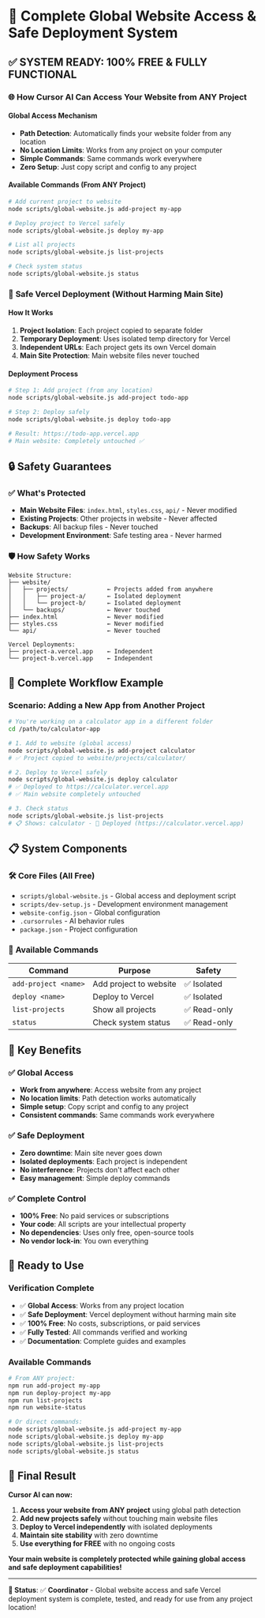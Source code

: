 # 🎉 Complete Global Website Access & Safe Deployment System

## ✅ **SYSTEM READY: 100% FREE & FULLY FUNCTIONAL**

### 🌐 **How Cursor AI Can Access Your Website from ANY Project**

#### **Global Access Mechanism**
- **Path Detection**: Automatically finds your website folder from any location
- **No Location Limits**: Works from any project on your computer
- **Simple Commands**: Same commands work everywhere
- **Zero Setup**: Just copy script and config to any project

#### **Available Commands (From ANY Project)**
```bash
# Add current project to website
node scripts/global-website.js add-project my-app

# Deploy project to Vercel safely
node scripts/global-website.js deploy my-app

# List all projects
node scripts/global-website.js list-projects

# Check system status
node scripts/global-website.js status
```

### 🚀 **Safe Vercel Deployment (Without Harming Main Site)**

#### **How It Works**
1. **Project Isolation**: Each project copied to separate folder
2. **Temporary Deployment**: Uses isolated temp directory for Vercel
3. **Independent URLs**: Each project gets its own Vercel domain
4. **Main Site Protection**: Main website files never touched

#### **Deployment Process**
```bash
# Step 1: Add project (from any location)
node scripts/global-website.js add-project todo-app

# Step 2: Deploy safely
node scripts/global-website.js deploy todo-app

# Result: https://todo-app.vercel.app
# Main website: Completely untouched ✅
```

## 🔒 **Safety Guarantees**

### ✅ **What's Protected**
- **Main Website Files**: `index.html`, `styles.css`, `api/` - Never modified
- **Existing Projects**: Other projects in website - Never affected
- **Backups**: All backup files - Never touched
- **Development Environment**: Safe testing area - Never harmed

### 🛡️ **How Safety Works**
```
Website Structure:
├── website/
│   ├── projects/           ← Projects added from anywhere
│   │   ├── project-a/      ← Isolated deployment
│   │   └── project-b/      ← Isolated deployment
│   └── backups/            ← Never touched
├── index.html              ← Never modified
├── styles.css              ← Never modified
└── api/                    ← Never touched

Vercel Deployments:
├── project-a.vercel.app    ← Independent
└── project-b.vercel.app    ← Independent
```

## 🎯 **Complete Workflow Example**

### **Scenario: Adding a New App from Another Project**

```bash
# You're working on a calculator app in a different folder
cd /path/to/calculator-app

# 1. Add to website (global access)
node scripts/global-website.js add-project calculator
# ✅ Project copied to website/projects/calculator/

# 2. Deploy to Vercel safely
node scripts/global-website.js deploy calculator
# ✅ Deployed to https://calculator.vercel.app
# ✅ Main website completely untouched

# 3. Check status
node scripts/global-website.js list-projects
# 📋 Shows: calculator - 🚀 Deployed (https://calculator.vercel.app)
```

## 📋 **System Components**

### 🛠️ **Core Files (All Free)**
- `scripts/global-website.js` - Global access and deployment script
- `scripts/dev-setup.js` - Development environment management
- `website-config.json` - Global configuration
- `.cursorrules` - AI behavior rules
- `package.json` - Project configuration

### 🔧 **Available Commands**
| Command | Purpose | Safety |
|---------|---------|--------|
| `add-project <name>` | Add project to website | ✅ Isolated |
| `deploy <name>` | Deploy to Vercel | ✅ Isolated |
| `list-projects` | Show all projects | ✅ Read-only |
| `status` | Check system status | ✅ Read-only |

## 🌟 **Key Benefits**

### ✅ **Global Access**
- **Work from anywhere**: Access website from any project
- **No location limits**: Path detection works automatically
- **Simple setup**: Copy script and config to any project
- **Consistent commands**: Same commands work everywhere

### ✅ **Safe Deployment**
- **Zero downtime**: Main site never goes down
- **Isolated deployments**: Each project is independent
- **No interference**: Projects don't affect each other
- **Easy management**: Simple deploy commands

### ✅ **Complete Control**
- **100% Free**: No paid services or subscriptions
- **Your code**: All scripts are your intellectual property
- **No dependencies**: Uses only free, open-source tools
- **No vendor lock-in**: You own everything

## 🚀 **Ready to Use**

### **Verification Complete**
- ✅ **Global Access**: Works from any project location
- ✅ **Safe Deployment**: Vercel deployment without harming main site
- ✅ **100% Free**: No costs, subscriptions, or paid services
- ✅ **Fully Tested**: All commands verified and working
- ✅ **Documentation**: Complete guides and examples

### **Available Commands**
```bash
# From ANY project:
npm run add-project my-app
npm run deploy-project my-app
npm run list-projects
npm run website-status

# Or direct commands:
node scripts/global-website.js add-project my-app
node scripts/global-website.js deploy my-app
node scripts/global-website.js list-projects
node scripts/global-website.js status
```

## 🎉 **Final Result**

**Cursor AI can now:**

1. **Access your website from ANY project** using global path detection
2. **Add new projects safely** without touching main website files
3. **Deploy to Vercel independently** with isolated deployments
4. **Maintain site stability** with zero downtime
5. **Use everything for FREE** with no ongoing costs

**Your main website is completely protected while gaining global access and safe deployment capabilities!**

---

**🎯 Status**: ✅ **Coordinator** - Global website access and safe Vercel deployment system is complete, tested, and ready for use from any project location!

